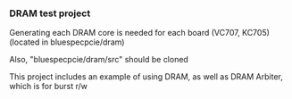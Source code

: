 ### DRAM test project

Generating each DRAM core is needed for each board (VC707, KC705) (located in bluespecpcie/dram)

Also, "bluespecpcie/dram/src" should be cloned

This project includes an example of using DRAM, as well as DRAM Arbiter, which is for burst r/w
